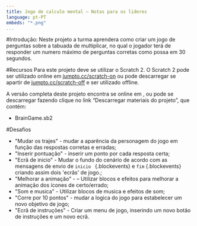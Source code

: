 ```yaml
---
title: Jogo de calculo mental – Notas para os lideres
language: pt-PT
embeds: "*.png"
...
```


#Introdução:
Neste projeto a turma aprendera como criar um jogo de perguntas sobre a tabuada de multiplicar, no qual o jogador terá de responder um numero máximo de perguntas corretas como possa em 30 segundos.

#Recursos
Para este projeto deve se utilizar o Scratch 2. O Scratch 2 pode ser utilizado online em         [jumpto.cc/scratch-on](http://jumpto.cc/scratch-on) ou pode descarregar se apartir de       [jumpto.cc/scratch-off](http://jumpto.cc/scratch-off) e ser utilizado offline.

A versão completa deste projeto encontra se online em <a href="http://scratch.mit.edu/projects/42225768/#editor"></a>, ou pode se descarregar fazendo clique no link “Descarregar materiais do projeto”, que contém:

+ BrainGame.sb2

#Desafios
+ "Mudar os trajes" - mudar a aparência da personagem do jogo em função das respostas corretas e erradas;
+ "Inserir pontuação" - inserir um ponto por cada resposta certa;
+ "Ecrã de inicio" - Mudar o fundo do cenário de acordo com as mensagens de envio de `inicio ` {.blockevents} e `fim` {.blockevents} criando assim dois 'ecrãs' de jogo.;
+ "Melhorar a animação" - – Utilizar blocos e efeitos para melhorar a animação dos ícones de certo/errado;
+ "Som e musica" - Utilizar blocos de musica e efeitos de som;
+ "Corre por 10 pontos" - mudar a logica do jogo para estabelecer um novo objetivo de jogo;
+ "Ecrã de instruções" - Criar um menu de jogo, inserindo um novo botão de instruções e um novo ecrã.
